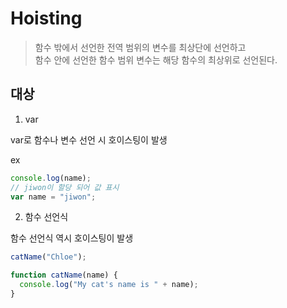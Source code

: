 # Hoisting

> 함수 밖에서 선언한 전역 범위의 변수를 최상단에 선언하고     
> 함수 안에 선언한 함수 범위 변수는 해당 함수의 최상위로 선언된다.

## 대상

1. var

var로 함수나 변수 선언 시 호이스팅이 발생

ex

```js
console.log(name);
// jiwon이 할당 되어 값 표시
var name = "jiwon";
```

2. 함수 선언식

함수 선언식 역시 호이스팅이 발생

```js
catName("Chloe");

function catName(name) {
  console.log("My cat's name is " + name);
}
```



